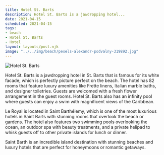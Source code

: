 ```yaml
---
title: Hotel St. Barts
description: Hotel St. Barts is a jawdropping hotel...
date: 2021-04-15
scheduled: 2021-04-15
tags:
- beach
- Hotel St. Barts
- Hotel
layout: layouts/post.njk
image: "../../img/beach/pexels-alexandr-podvalny-319892.jpg"
---
```


![Hotel St. Barts](../../img/beach/pexels-alexandr-podvalny-319892.jpg)

Hotel St. Barts is a jawdropping hotel in St. Barts that is famous for its white facade, which is perfectly picture perfect on the beach. The hotel has 82 rooms that feature luxury amenities like Frette linens, Italian marble baths, and designer toiletries. Guests are welcomed with a fresh flower arrangement in the guest rooms. Hotel St. Barts also has an infinity pool where guests can enjoy a swim with magnificent views of the Caribbean.

Le Royal is located in Saint Barthélemy, which is one of the most luxurious hotels in Saint Barts with stunning rooms that overlook the beach or gardens. The hotel also features two swimming pools overlooking the ocean, an outdoor spa with beauty treatments, and a private helipad to whisk guests off to other private islands for lunch or dinner.

Saint Barth is an incredible island destination with stunning beaches and luxury hotels that are perfect for honeymoons or romantic getaways.